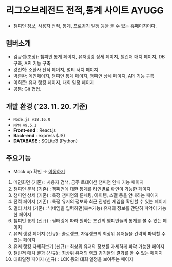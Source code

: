 # 리그오브레전드 전적,통계 사이트 AYUGG

- 챔피언 정보, 사용자 전적, 통계, 프로경기 일정 등을 볼 수 있는 홈페이지이다.

## 멤버소개

- 김규섭(조장): 챔피언 통계 페이지, 유저랭킹 상세 페이지, 챌린저 매치 페이지, DB 구축, API 기능 구축
- 강신혁: 소환사 전적 페이지, 멀티 서치 페이지
- 박준완: 메인페이지, 챔피언 통계 페이지, 챔피언 상세 페이지, API 기능 구축
- 이희준: 유저 랭킹 페이지, 대회 일정 페이지
- 공통: Git 협업.

## 개발 환경 (`23. 11. 20. 기준)

- `Node.js v18.16.0`
- `NPM v9.5.1`
- **Front-end** : React.js
- **Back-end** : express (JS)
- **DATABASE** : SQLite3 (Python)

## 주요기능

- Mock up 확인 → [이동하기](https://ovenapp.io/view/DkBV5wcJtmXETiCxL22WhWusXtOgwi71/)

1.  메인화면 (기존) : 사용자 검색, 금주 로테이션 챔피언 안내 기능 페이지
2.  챔피언 분석 (기존) : 챔피언에 대한 통계를 라인별로 확인이 가능한 페이지
3.  챔피언 상세 (기존) : 특정 챔피언의 룬세팅, 아이템, 스펠 등을 안내하는 페이지
4.  전적 페이지 (기존) : 특정 유저의 정보와 최근 진행한 게임을 확인할 수 있는 페이지
5.  멀티 서치 (기존) : 닉네임을 입력하면(복수가능) 유저의 정보를 간단히 파악이 가능한 페이지
6.  챔피언 통계 (신규) : 필터링에 따라 원하는 조건의 챔피언들의 통계를 볼 수 있는 페이지
7.  유저 랭킹 페이지 (신규) : 솔로랭크, 자유랭크의 최상위 유저들을 간략히 파악할 수 있는 페이지
8.  유저 랭킹 자세히보기 (신규) : 최상위 유저의 정보를 자세하게 파악 가능한 페이지
9.  챌린저 매치 결과 (신규) : 최상위 유저의 랭크 경기들의 결과를 볼 수 있는 페이지
10. 대회일정 페이지 (신규) : LCK 등의 대회 일정을 보여주는 페이지
